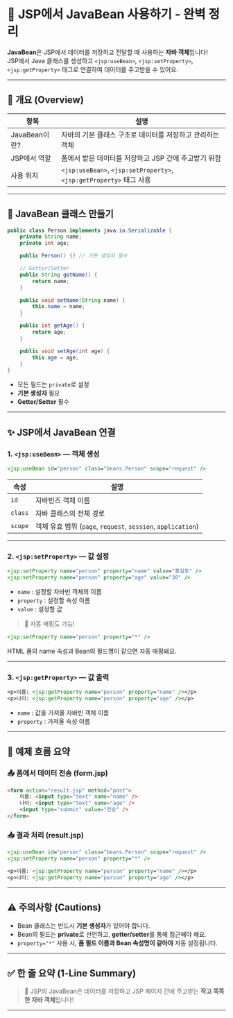 # 🫘 JSP에서 JavaBean 사용하기 - 완벽 정리

**JavaBean**은 JSP에서 데이터를 저장하고 전달할 때 사용하는 **자바 객체**입니다!  
JSP에서 Java 클래스를 생성하고 `<jsp:useBean>`, `<jsp:setProperty>`, `<jsp:getProperty>` 태그로 연결하여 데이터를 주고받을 수 있어요.

---

## 📌 개요 (Overview)

| 항목 | 설명 |
|------|------|
| JavaBean이란? | 자바의 기본 클래스 구조로 데이터를 저장하고 관리하는 객체 |
| JSP에서 역할 | 폼에서 받은 데이터를 저장하고 JSP 간에 주고받기 위함 |
| 사용 위치 | `<jsp:useBean>`, `<jsp:setProperty>`, `<jsp:getProperty>` 태그 사용 |

---

## 🧱 JavaBean 클래스 만들기

```java
public class Person implements java.io.Serializable {
    private String name;
    private int age;

    public Person() {} // 기본 생성자 필수

    // Getter/Setter
    public String getName() {
        return name;
    }

    public void setName(String name) {
        this.name = name;
    }

    public int getAge() {
        return age;
    }

    public void setAge(int age) {
        this.age = age;
    }
}
```

- 모든 필드는 `private`로 설정
- **기본 생성자** 필요
- **Getter/Setter** 필수

---

## ✨ JSP에서 JavaBean 연결

### 1. `<jsp:useBean>` — 객체 생성

```jsp
<jsp:useBean id="person" class="beans.Person" scope="request" />
```

| 속성 | 설명 |
|------|------|
| `id` | 자바빈즈 객체 이름 |
| `class` | 자바 클래스의 전체 경로 |
| `scope` | 객체 유효 범위 (`page`, `request`, `session`, `application`) |

---

### 2. `<jsp:setProperty>` — 값 설정

```jsp
<jsp:setProperty name="person" property="name" value="홍길동" />
<jsp:setProperty name="person" property="age" value="30" />
```

- `name` : 설정할 자바빈 객체의 이름
- `property` : 설정할 속성 이름
- `value` : 설정할 값

> 🔄 자동 매핑도 가능!
```jsp
<jsp:setProperty name="person" property="*" />
```
HTML 폼의 name 속성과 Bean의 필드명이 같으면 자동 매핑돼요.

---

### 3. `<jsp:getProperty>` — 값 출력

```jsp
<p>이름: <jsp:getProperty name="person" property="name" /></p>
<p>나이: <jsp:getProperty name="person" property="age" /></p>
```

- `name` : 값을 가져올 자바빈 객체 이름
- `property` : 가져올 속성 이름

---

## 🧪 예제 흐름 요약

### 📤 폼에서 데이터 전송 (form.jsp)

```html
<form action="result.jsp" method="post">
    이름: <input type="text" name="name" />
    나이: <input type="text" name="age" />
    <input type="submit" value="전송" />
</form>
```

### 📥 결과 처리 (result.jsp)

```jsp
<jsp:useBean id="person" class="beans.Person" scope="request" />
<jsp:setProperty name="person" property="*" />

<p>이름: <jsp:getProperty name="person" property="name" /></p>
<p>나이: <jsp:getProperty name="person" property="age" /></p>
```

---

## ⚠ 주의사항 (Cautions)

- Bean 클래스는 반드시 **기본 생성자**가 있어야 합니다.
- Bean의 필드는 **private**로 선언하고, **getter/setter**를 통해 접근해야 해요.
- `property="*"` 사용 시, **폼 필드 이름과 Bean 속성명이 같아야** 자동 설정됩니다.

---

## ✅ 한 줄 요약 (1-Line Summary)

> 🫘 JSP의 JavaBean은 데이터를 저장하고 JSP 페이지 간에 주고받는 **작고 똑똑한 자바 객체**입니다!

---
